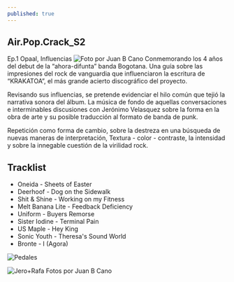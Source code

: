 ```yaml
---
published: true
---
```


## Air.Pop.Crack_S2 ##
Ep.1 Opaal, Influencias
![Foto por Juan B Cano]({{site.baseurl}}/images/apc_s2_ep1.png)
Conmemorando los 4 años del debut de la “ahora-difunta” banda Bogotana. Una guía sobre las impresiones del rock de vanguardia que influenciaron la escritura de “KRAKATOA”, el más grande acierto discográfico del proyecto. 

Revisando sus influencias, se pretende evidenciar el hilo común que tejió la narrativa sonora del álbum. La música de fondo de aquellas conversaciones e interminables discusiones con Jerónimo Velasquez sobre la forma en la obra de arte y su posible traducción al formato de banda de punk. 

Repetición como forma de cambio, sobre la destreza en una búsqueda de nuevas maneras de interpretación, Textura - color - contraste, la intensidad y sobre la innegable cuestión de la virilidad rock.

## Tracklist ##

- Oneida - Sheets of Easter
- Deerhoof - Dog on the Sidewalk
- Shit & Shine - Working on my Fitness
- Melt Banana Lite - Feedback Deficiency
- Uniform - Buyers Remorse
- Sister Iodine - Terminal Pain
- US Maple - Hey King
- Sonic Youth - Theresa's Sound World
- Bronte - I (Agora)

![Pedales]({{site.baseurl}}/images/Apc_s2_ep1_opaal_s.jpg)

![Jero+Rafa]({{site.baseurl}}/images/apc_s2_ep1_opaal_2_s.jpg)
Fotos por Juan B Cano
